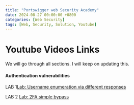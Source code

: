 ```yaml
---
title: "Portswigger web Security Academy" 
date: 2024-08-27 00:00:00 +0800
categories: [Web Security]
tags: [Web, Security, Solution, Youtube]
---
```


# Youtube Videos Links 

We will go through all sections.
I will keep on updating this. 

#### Authentication vulnerabilities

LAB 1[Lab: Username enumeration via different responses](https://youtu.be/RtDwh1B-0uk?si=r3dZcjyLS0LfyJL1)

LAB 2 [Lab: 2FA simple bypass](https://youtu.be/GniFAepXuUY?si=HKlJgYYD5lElGqbm)
